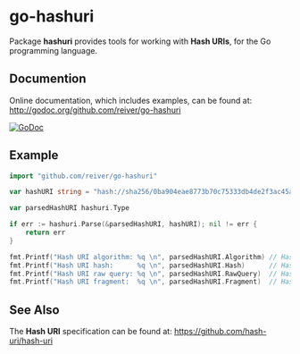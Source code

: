 # go-hashuri

Package **hashuri** provides tools for working with **Hash URIs**, for the Go programming language.


## Documention

Online documentation, which includes examples, can be found at: http://godoc.org/github.com/reiver/go-hashuri

[![GoDoc](https://godoc.org/github.com/reiver/go-hashuri?status.svg)](https://godoc.org/github.com/reiver/go-hashuri)


## Example

```go
import "github.com/reiver/go-hashuri"

var hashURI string = "hash://sha256/0ba904eae8773b70c75333db4de2f3ac45a8ad4ddba1b242f0b3cfc199391dd8"

var parsedHashURI hashuri.Type

if err := hashuri.Parse(&parsedHashURI, hashURI); nil != err {
	return err
}

fmt.Printf("Hash URI algorithm: %q \n", parsedHashURI.Algorithm) // Hash URI algorithm: "sha256"
fmt.Printf("Hash URI hash:      %q \n", parsedHashURI.Hash)      // Hash URI hash:      "0ba904eae8773b70c75333db4de2f3ac45a8ad4ddba1b242f0b3cfc199391dd8"
fmt.Printf("Hash URI raw query: %q \n", parsedHashURI.RawQuery)  // Hash URI raw query: ""
fmt.Printf("Hash URI fragment:  %q \n", parsedHashURI.Fragment)  // Hash URI fragment:  ""
```


## See Also

The **Hash URI** specification can be found at: https://github.com/hash-uri/hash-uri
